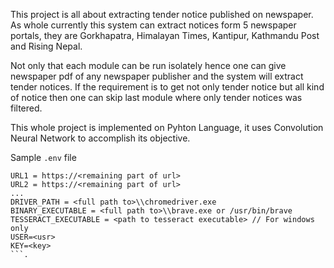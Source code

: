 This project is all about extracting tender notice published on newspaper.
As whole currently this system can extract notices form 5 newspaper portals,
they are Gorkhapatra, Himalayan Times, Kantipur, Kathmandu Post and Rising Nepal.

Not only that each module can be run isolately hence one can give newspaper pdf of any newspaper publisher and the system will extract tender notices. 
If the requirement is to get not only tender notice but all kind of notice then one can skip last module where only tender notices was filtered.

This whole project is implemented on Pyhton Language, it uses Convolution Neural Network to accomplish its objective.




Sample `.env` file

```
URL1 = https://<remaining part of url>
URL2 = https://<remaining part of url>
...
DRIVER_PATH = <full path to>\\chromedriver.exe
BINARY_EXECUTABLE = <full path to>\\brave.exe or /usr/bin/brave
TESSERACT_EXECUTABLE = <path to tesseract executable> // For windows only
USER=<usr>
KEY=<key>
```.
